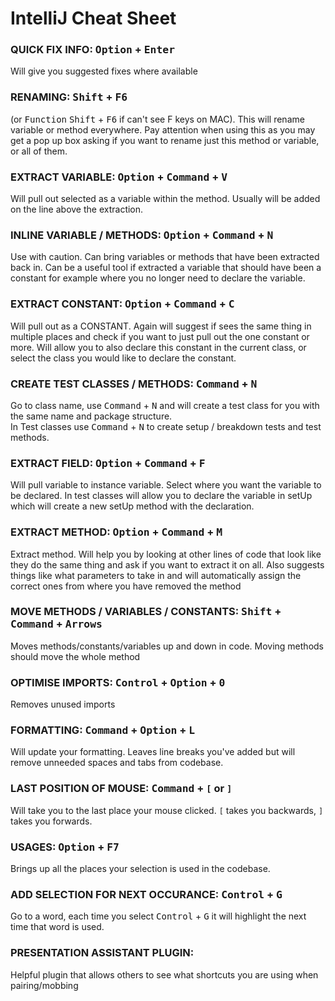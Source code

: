 # IntelliJ Cheat Sheet

### QUICK FIX INFO: <kbd>Option</kbd> + <kbd>Enter</kbd>

Will give you suggested fixes where available

### RENAMING: <kbd>Shift</kbd> + <kbd>F6</kbd>

(or <kbd>Function</kbd> <kbd>Shift</kbd> + <kbd>F6</kbd> if can't see F keys on MAC). This will rename variable or
method everywhere. Pay attention when using this as you may get a pop up box asking if you want to rename just this
method or variable, or all of them.

### EXTRACT VARIABLE: <kbd>Option</kbd> + <kbd>Command</kbd> + <kbd>V</kbd>

Will pull out selected as a variable within the method. Usually will be added on the line above the extraction.

### INLINE VARIABLE / METHODS: <kbd>Option</kbd> + <kbd>Command</kbd> + <kbd>N</kbd>

Use with caution. Can bring variables or methods that have been extracted back in. Can be a useful tool if extracted a
variable that should have been a constant for example where you no longer need to declare the variable.

### EXTRACT CONSTANT: <kbd>Option</kbd> + <kbd>Command</kbd> + <kbd>C</kbd>

Will pull out as a CONSTANT. Again will suggest if sees the same thing in multiple places and check if you want to just
pull out the one constant or more. Will allow you to also declare this constant in the current class, or select the
class you would like to declare the constant.

### CREATE TEST CLASSES / METHODS: <kbd>Command</kbd> + <kbd>N</kbd>

Go to class name, use  <kbd>Command</kbd> + <kbd>N</kbd> and will create a test class for you with the same name and
package structure.  
In Test classes use <kbd>Command</kbd> + <kbd>N</kbd> to create setup / breakdown tests and test methods.

### EXTRACT FIELD: <kbd>Option</kbd> + <kbd>Command</kbd> + <kbd>F</kbd>

Will pull variable to instance variable. Select where you want the variable to be declared. In test classes will allow
you to declare the variable in setUp which will create a new setUp method with the declaration.

### EXTRACT METHOD: <kbd>Option</kbd> + <kbd>Command</kbd> + <kbd>M</kbd>

Extract method. Will help you by looking at other lines of code that look like they do the same thing and ask if you
want to extract it on all. Also suggests things like what parameters to take in and will automatically assign the
correct ones from where you have removed the method

### MOVE METHODS / VARIABLES / CONSTANTS: <kbd>Shift</kbd> + <kbd>Command</kbd> + <kbd>Arrows</kbd>

Moves methods/constants/variables up and down in code. Moving methods should move the whole method

### OPTIMISE IMPORTS: <kbd>Control</kbd> + <kbd>Option</kbd> + <kbd>0</kbd>

Removes unused imports

### FORMATTING: <kbd>Command</kbd> + <kbd>Option</kbd> + <kbd>L</kbd>

Will update your formatting. Leaves line breaks you've added but will remove unneeded spaces and tabs from codebase.

### LAST POSITION OF MOUSE: <kbd>Command</kbd> + <kbd>`[`</kbd> or <kbd>`]`</kbd>

Will take you to the last place your mouse clicked.  <kbd>`[`</kbd> takes you backwards, <kbd>`]`</kbd> takes you
forwards.

### USAGES: <kbd>Option</kbd> + <kbd>F7</kbd>

Brings up all the places your selection is used in the codebase.

### ADD SELECTION FOR NEXT OCCURANCE: <kbd>Control</kbd> + <kbd>G</kbd>

Go to a word, each time you select <kbd>Control</kbd> + <kbd>G</kbd> it will highlight the next time that word is used.

### PRESENTATION ASSISTANT PLUGIN:

Helpful plugin that allows others to see what shortcuts you are using when pairing/mobbing


